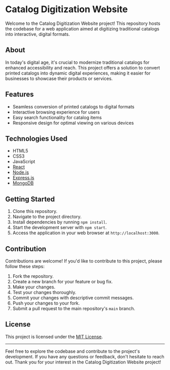 # Catalog Digitization Website

Welcome to the Catalog Digitization Website project! This repository hosts the codebase for a web application aimed at digitizing traditional catalogs into interactive, digital formats.

## About

In today's digital age, it's crucial to modernize traditional catalogs for enhanced accessibility and reach. This project offers a solution to convert printed catalogs into dynamic digital experiences, making it easier for businesses to showcase their products or services.

## Features

- Seamless conversion of printed catalogs to digital formats
- Interactive browsing experience for users
- Easy search functionality for catalog items
- Responsive design for optimal viewing on various devices

## Technologies Used

- HTML5
- CSS3
- JavaScript
- [React](https://reactjs.org/)
- [Node.js](https://nodejs.org/)
- [Express.js](https://expressjs.com/)
- [MongoDB](https://www.mongodb.com/)

## Getting Started

1. Clone this repository.
2. Navigate to the project directory.
3. Install dependencies by running `npm install`.
4. Start the development server with `npm start`.
5. Access the application in your web browser at `http://localhost:3000`.

## Contribution

Contributions are welcome! If you'd like to contribute to this project, please follow these steps:

1. Fork the repository.
2. Create a new branch for your feature or bug fix.
3. Make your changes.
4. Test your changes thoroughly.
5. Commit your changes with descriptive commit messages.
6. Push your changes to your fork.
7. Submit a pull request to the main repository's `main` branch.

## License

This project is licensed under the [MIT License](LICENSE).

---

Feel free to explore the codebase and contribute to the project's development. If you have any questions or feedback, don't hesitate to reach out. Thank you for your interest in the Catalog Digitization Website project!
